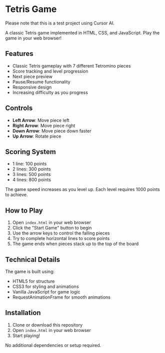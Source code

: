 # Tetris Game

Please note that this is a test project using Cursor AI. 

A classic Tetris game implemented in HTML, CSS, and JavaScript. Play the game in your web browser!

## Features

- Classic Tetris gameplay with 7 different Tetromino pieces
- Score tracking and level progression
- Next piece preview
- Pause/Resume functionality
- Responsive design
- Increasing difficulty as you progress

## Controls

- **Left Arrow**: Move piece left
- **Right Arrow**: Move piece right
- **Down Arrow**: Move piece down faster
- **Up Arrow**: Rotate piece

## Scoring System

- 1 line: 100 points
- 2 lines: 300 points
- 3 lines: 500 points
- 4 lines: 800 points

The game speed increases as you level up. Each level requires 1000 points to achieve.

## How to Play

1. Open `index.html` in your web browser
2. Click the "Start Game" button to begin
3. Use the arrow keys to control the falling pieces
4. Try to complete horizontal lines to score points
5. The game ends when pieces stack up to the top of the board

## Technical Details

The game is built using:

- HTML5 for structure
- CSS3 for styling and animations
- Vanilla JavaScript for game logic
- RequestAnimationFrame for smooth animations

## Installation

1. Clone or download this repository
2. Open `index.html` in your web browser
3. Start playing!

No additional dependencies or setup required.
